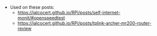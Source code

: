 * Used on these posts:
    * https://jalcocert.github.io/RPi/posts/self-internet-monit/#openspeedtest
    * https://jalcocert.github.io/RPi/posts/tplink-archer-mr200-router-review